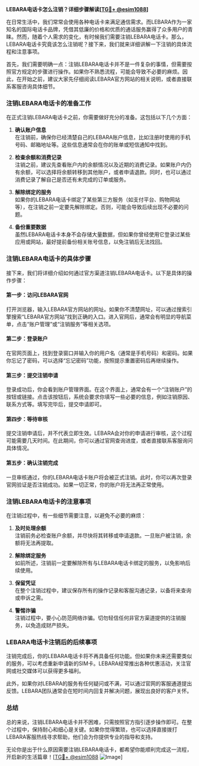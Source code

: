 **LEBARA电话卡怎么注销？详细步骤解读[[TG💪+ @esim1088](https://t.me/s/esim1088)]**

在日常生活中，我们常常会使用各种电话卡来满足通信需求。而LEBARA作为一家知名的国际电话卡品牌，凭借其低廉的价格和优质的通话服务赢得了众多用户的青睐。然而，随着个人需求的变化，有时候我们需要注销LEBARA电话卡。那么，LEBARA电话卡究竟该怎么注销呢？接下来，我们就来详细讲解一下注销的具体流程和注意事项。

首先，我们需要明确一点：注销LEBARA电话卡并不是一件复杂的事情，但需要按照官方规定的步骤进行操作。如果你不熟悉流程，可能会导致不必要的麻烦。因此，在开始之前，建议大家先仔细阅读LEBARA官方网站的相关说明，或者直接联系客服咨询具体细节。

### 注销LEBARA电话卡的准备工作

在正式注销LEBARA电话卡之前，你需要做好充分的准备。这包括以下几个方面：

1. **确认账户信息**  
   在注销前，确保你已经清楚自己的LEBARA账户信息，比如注册时使用的手机号码、邮箱地址等。这些信息通常会在你的账单或短信通知中找到。

2. **检查余额和消费记录**  
   注销之前，建议先查看账户内的余额情况以及近期的消费记录。如果账户内仍有余额，可以选择将余额转移到其他账户，或者申请退款。同时，也可以通过消费记录了解自己是否还有未完成的订单或服务。

3. **解除绑定的服务**  
   如果你的LEBARA电话卡绑定了某些第三方服务（如支付平台、购物网站等），在注销之前一定要先解除绑定。否则，可能会导致后续出现不必要的问题。

4. **备份重要数据**  
   虽然LEBARA电话卡本身不会存储大量数据，但如果你曾经使用它登录过某些应用或网站，最好提前备份相关账号信息，以免注销后无法找回。

### 注销LEBARA电话卡的具体步骤

接下来，我们将详细介绍如何通过官方渠道注销LEBARA电话卡。以下是具体的操作步骤：

#### 第一步：访问LEBARA官网
打开浏览器，输入LEBARA官方网站的网址。如果你不清楚网址，可以通过搜索引擎搜索“LEBARA官方网站”找到正确的入口。进入官网后，通常会有明显的导航菜单，点击“账户管理”或“注销服务”等相关选项。

#### 第二步：登录账户
在官网页面上，找到登录窗口并输入你的用户名（通常是手机号码）和密码。如果你忘记了密码，可以选择“忘记密码”功能，按照提示重置密码后再继续操作。

#### 第三步：提交注销申请
登录成功后，你会看到账户管理界面。在这个界面上，通常会有一个“注销账户”的按钮或链接。点击该按钮后，系统会要求你填写一些必要的信息，例如注销原因、联系方式等。填写完毕后，提交申请即可。

#### 第四步：等待审核
提交注销申请后，并不代表立即生效。LEBARA会对你的申请进行审核，这个过程可能需要几天时间。在此期间，你可以通过官网查询进度，或者直接联系客服询问具体情况。

#### 第五步：确认注销完成
一旦审核通过，你的LEBARA电话卡账户将会被正式注销。此时，你可以再次登录官网验证是否注销成功。如果一切正常，你的账户将无法再正常使用。

### 注销LEBARA电话卡的注意事项

在注销过程中，有一些细节需要注意，以避免不必要的麻烦：

1. **及时处理余额**  
   注销前务必检查账户余额，并尽快将其转移或申请退款。一旦账户被注销，余额将无法再提取。

2. **解除绑定服务**  
   如前所述，注销前一定要解除所有与LEBARA电话卡绑定的服务，以免影响后续使用。

3. **保留凭证**  
   在整个注销过程中，建议保存所有的操作记录和客服沟通记录，以备将来查询或申诉之需。

4. **警惕诈骗**  
   注销过程中，要小心防范网络诈骗。切勿轻信任何非官方渠道提供的注销服务，以免造成财产损失。

### LEBARA电话卡注销后的后续事项

注销完成后，你的LEBARA电话卡将不再具备任何功能。但如果你未来还需要类似的服务，可以考虑重新申请新的SIM卡。LEBARA经常推出各种优惠活动，关注官网或社交媒体可以获得更多福利。

此外，如果你对LEBARA的服务有任何疑问或不满，可以通过官网的客服通道提出反馈。LEBARA团队通常会在短时间内回复并解决问题，展现出良好的客户关怀。

### 总结

总的来说，注销LEBARA电话卡并不困难，只需按照官方指引逐步操作即可。在整个过程中，保持耐心和细心是关键。如果你觉得繁琐，也可以选择直接拨打LEBARA客服热线寻求帮助，他们会为你提供专业的指导和支持。

无论你是出于什么原因需要注销LEBARA电话卡，都希望你能顺利完成这一流程，开启新的生活篇章！[[TG💪+ @esim1088](https://t.me/s/esim1088) ![Image](https://i.postimg.cc/4NQfJmqS/Snipaste-2025-05-13-00-14-12.png)]